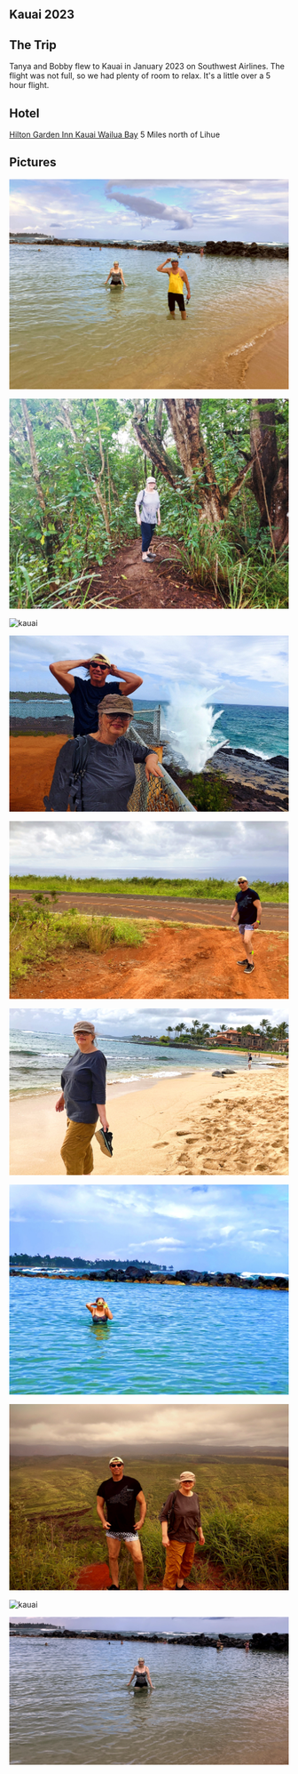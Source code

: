 ## Kauai 2023

## The Trip

Tanya and Bobby flew to Kauai in January 2023 on Southwest Airlines. The flight was not full, so we had plenty of room to relax. It's a little over a 5 hour flight.

## Hotel

[Hilton Garden Inn Kauai Wailua Bay](https://www.google.com/maps/place/Hilton+Garden+Inn+Kauai+Wailua+Bay/@22.0294988,-159.3356866,9067m/data=!3m1!1e3!4m17!1m7!3m6!1s0x7c0704bb259eb047:0xf6321af5a12d378a!2sKauai!8m2!3d22.0964396!4d-159.5261238!16zL20vMGpic24!3m8!1s0x7c06e1cc9982ea4f:0xf81a6eb038d1d7e4!5m2!4m1!1i2!8m2!3d22.0422873!4d-159.3370131!16s%2Fg%2F11cjnjzhkh?hl=en&authuser=0)
5 Miles north of Lihue

## Pictures

![kauai](pics/k7.jpg)



![kauai](pics/k2.jpg)

![kauai](pics/k3.png)

![kauai](pics/k4.jpg)

![kauai](pics/k5.jpg)

![kauai](pics/k6.jpg)


![kauai](pics/k8.jpg)

![kauai](pics/k9.png)

![kauai](pics/k1.png)

![kauai](pics/k10.png)
